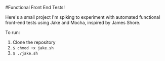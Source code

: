 #Functional Front End Tests!

Here's a small project I'm spiking to experiment with automated functional front-end tests using Jake and Mocha, inspired by James Shore.

To run:

1. Clone the repository
2. `$ chmod +x jake.sh`
3. `$ ./jake.sh`